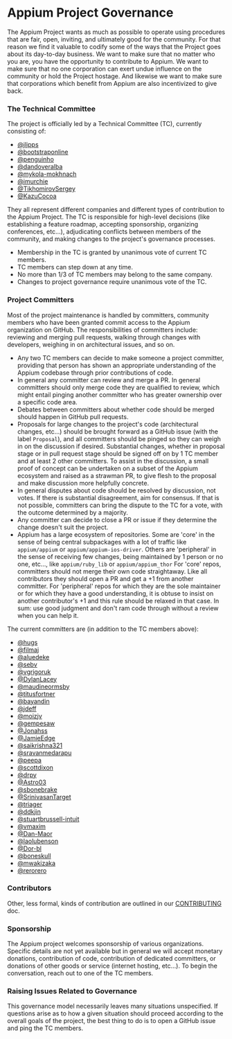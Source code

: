# Appium Project Governance

The Appium Project wants as much as possible to operate using procedures that
are fair, open, inviting, and ultimately good for the community. For that
reason we find it valuable to codify some of the ways that the Project goes
about its day-to-day business. We want to make sure that no matter who you are,
you have the opportunity to contribute to Appium. We want to make sure that no
one corporation can exert undue influence on the community or hold the Project
hostage. And likewise we want to make sure that corporations which benefit from
Appium are also incentivized to give back.

### The Technical Committee

The project is officially led by a Technical Committee (TC), currently
consisting of:

* [@jlipps](https://github.com/jlipps)
* [@bootstraponline](https://github.com/bootstraponline)
* [@penguinho](https://github.com/penguinho)
* [@dandoveralba](https://github.com/dandoveralba)
* [@mykola-mokhnach](https://github.com/mykola-mokhnach)
* [@imurchie](https://github.com/imurchie)
* [@TikhomirovSergey](https://github.com/TikhomirovSergey)
* [@KazuCocoa](https://github.com/KazuCocoa)

They all represent different companies and different types of contribution to
the Appium Project. The TC is responsible for high-level decisions (like
establishing a feature roadmap, accepting sponsorship, organizing conferences,
etc...), adjudicating conflicts between members of the community, and making
changes to the project's governance processes.

* Membership in the TC is granted by unanimous vote of current TC members.
* TC members can step down at any time.
* No more than 1/3 of TC members may belong to the same company.
* Changes to project governance require unanimous vote of the TC.

### Project Committers

Most of the project maintenance is handled by committers, community members who
have been granted commit access to the Appium organization on GitHub. The
responsibilities of committers include: reviewing and merging pull requests,
walking through changes with developers, weighing in on architectural issues,
and so on.

* Any two TC members can decide to make someone a project committer, providing that person has shown an appropriate understanding of the Appium codebase through prior contributions of code.
* In general any committer can review and merge a PR. In general committers should only merge code they are qualified to review, which might entail pinging another committer who has greater ownership over a specific code area.
* Debates between committers about whether code should be merged should happen in GitHub pull requests.
* Proposals for large changes to the project's code (architectural changes, etc...) should be brought forward as a GitHub issue (with the label `Proposal`), and all committers should be pinged so they can weigh in on the discussion if desired. Substantial changes, whether in proposal stage or in pull request stage should be signed off on by 1 TC member and at least 2 other committers. To assist in the discussion, a small proof of concept can be undertaken on a subset of the Appium ecosystem and raised as a strawman PR, to give flesh to the proposal and make discussion more helpfully concrete.
* In general disputes about code should be resolved by discussion, not votes. If there is substantial disagreement, aim for consensus. If that is not possible, committers can bring the dispute to the TC for a vote, with the outcome determined by a majority.
* Any committer can decide to close a PR or issue if they determine the change doesn't suit the project.
* Appium has a large ecosystem of repositories. Some are 'core' in the sense of being central subpackages with a lot of traffic like `appium/appium` or `appium/appium-ios-driver`. Others are 'peripheral' in the sense of receiving few changes, being maintained by 1 person or no one, etc..., like `appium/ruby_lib` or `appium/appium_thor` For 'core' repos, committers should not merge their own code straightaway. Like all contributors they should open a PR and get a +1 from another committer. For 'peripheral' repos for which they are the sole maintainer or for which they have a good understanding, it is obtuse to insist on another contributor's +1 and this rule should be relaxed in that case. In sum: use good judgment and don't ram code through without a review when you can help it.

The current committers are (in addition to the TC members above):

* [@hugs](https://github.com/hugs)
* [@filmaj](https://github.com/filmaj)
* [@aluedeke](https://github.com/aluedeke)
* [@sebv](https://github.com/sebv)
* [@vgrigoruk](https://github.com/vgrigoruk)
* [@DylanLacey](https://github.com/DylanLacey)
* [@maudineormsby](https://github.com/maudineormsby)
* [@titusfortner](https://github.com/titusfortner)
* [@bayandin](https://github.com/bayandin)
* [@jdeff](https://github.com/jdeff)
* [@moizjv](https://github.com/moizjv)
* [@gempesaw](https://github.com/gempesaw)
* [@Jonahss](https://github.com/Jonahss)
* [@JamieEdge](https://github.com/JamieEdge)
* [@saikrishna321](https://github.com/saikrishna321)
* [@sravanmedarapu](https://github.com/sravanmedarapu)
* [@peepa](https://github.com/peepa)
* [@scottdixon](https://github.com/scottdixon)
* [@drpy](https://github.com/drpy)
* [@Astro03](https://github.com/Astro03)
* [@sbonebrake](https://github.com/sbonebrake)
* [@SrinivasanTarget](https://github.com/SrinivasanTarget)
* [@triager](https://github.com/triager)
* [@ddkjin](https://github.com/ddkjin)
* [@stuartbrussell-intuit](https://github.com/stuartbrussell-intuit)
* [@vmaxim](https://github.com/vmaxim)
* [@Dan-Maor](https://github.com/Dan-Maor)
* [@laolubenson](https://github.com/laolubenson)
* [@Dor-bl](https://github.com/Dor-bl)
* [@boneskull](https://github.com/boneskull)
* [@mwakizaka](https://github.com/mwakizaka)
* [@rerorero](https://github.com/rerorero)

### Contributors

Other, less formal, kinds of contribution are outlined in our
[CONTRIBUTING](/CONTRIBUTING.md) doc.

### Sponsorship

The Appium project welcomes sponsorship of various organizations. Specific
details are not yet available but in general we will accept monetary donations,
contribution of code, contribution of dedicated committers, or donations of
other goods or service (internet hosting, etc...). To begin the conversation,
reach out to one of the TC members.

### Raising Issues Related to Governance

This governance model necessarily leaves many situations unspecified. If
questions arise as to how a given situation should proceed according to the
overall goals of the project, the best thing to do is to open a GitHub issue
and ping the TC members.
